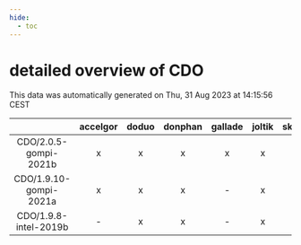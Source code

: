 ```yaml
---
hide:
  - toc
---
```


detailed overview of CDO
========================


This data was automatically generated on Thu, 31 Aug 2023 at 14:15:56 CEST  

| |accelgor|doduo|donphan|gallade|joltik|skitty|swalot|victini|
| :---: | :---: | :---: | :---: | :---: | :---: | :---: | :---: | :---: |
|CDO/2.0.5-gompi-2021b|x|x|x|x|x|x|x|x|
|CDO/1.9.10-gompi-2021a|x|x|x|-|x|x|x|x|
|CDO/1.9.8-intel-2019b|-|x|x|-|x|x|-|x|
